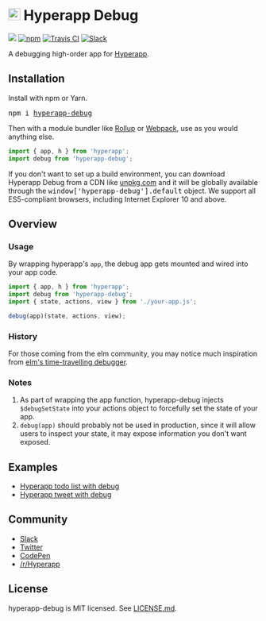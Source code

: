 # <img height=24 src=https://cdn.rawgit.com/JorgeBucaran/f53d2c00bafcf36e84ffd862f0dc2950/raw/882f20c970ff7d61aa04d44b92fc3530fa758bc0/Hyperapp.svg> Hyperapp Debug

![](https://img.shields.io/npm/l/hyperapp-debug.svg)
[![npm](https://img.shields.io/npm/v/hyperapp-debug.svg)](https://www.npmjs.com/package/hyperapp-debug)
[![Travis CI](https://img.shields.io/travis/mrozbarry/hyperapp-debug.svg)](https://travis-ci.org/mrozbarry/hyperapp-debug)
[![Slack](https://hyperappjs.herokuapp.com/badge.svg)](https://hyperappjs.herokuapp.com "Join us")

A debugging high-order app for [Hyperapp](https://github.com/JorgeBucaran/hyperapp).

## Installation

Install with npm or Yarn.

<pre>
npm i <a href=https://www.npmjs.com/package/hyperapp-debug>hyperapp-debug</a>
</pre>

Then with a module bundler like [Rollup](https://rollupjs.org) or [Webpack](https://webpack.js.org), use as you would anything else.

```javascript
import { app, h } from 'hyperapp';
import debug from 'hyperapp-debug';
```

If you don't want to set up a build environment, you can download Hyperapp Debug from a CDN like [unpkg.com](https://unpkg.com/hyperapp-debug) and it will be globally available through the <samp>window['hyperapp-debug'].default</samp> object. We support all ES5-compliant browsers, including Internet Explorer 10 and above.

## Overview

### Usage

By wrapping hyperapp's `app`, the debug app gets mounted and wired into your app code.

```javascript
import { app, h } from 'hyperapp';
import debug from 'hyperapp-debug';
import { state, actions, view } from './your-app.js';

debug(app)(state, actions, view);
```

### History

For those coming from the elm community, you may notice much inspiration from [elm's time-travelling debugger](http://debug.elm-lang.org/edit/Thwomp.elm).

### Notes

 1. As part of wrapping the app function, hyperapp-debug injects `$debugSetState` into your actions object to forcefully set the state of your app.
 2. `debug(app)` should probably not be used in production, since it will allow users to inspect your state, it may expose information you don't want exposed.

## Examples

 - [Hyperapp todo list with debug](https://codepen.io/mrozbarry/pen/JpMPrK)
 - [Hyperapp tweet with debug](https://codepen.io/mrozbarry/pen/zRjvOV)

## Community

* [Slack](https://hyperappjs.herokuapp.com)
* [Twitter](https://twitter.com/hyperappJS)
* [CodePen](https://codepen.io/hyperapp)
* [/r/Hyperapp](https://www.reddit.com/r/hyperapp)

## License

hyperapp-debug is MIT licensed. See [LICENSE.md](./LICENSE.md).
